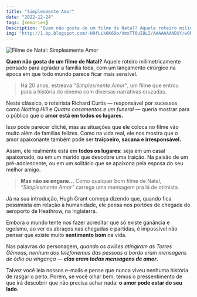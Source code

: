 ```yaml
---
title: "Simplesmente Amor"
date: "2022-12-24"
tags: [memories]
Description: "Quem não gosta de um filme de Natal? Aquele roteiro milimetricamente pensado para agradar a família toda, com um lançamento cirúrgico na época em que todo mundo parece ficar mais sensível."
img: "http://1.bp.blogspot.com/-H9fLLkOK69o/VmxTT6uI8LI/AAAAAAAADXY/w0hdELrv-NY/s400/im%25C3%25A1genes%2Bnavide%25C3%25B1as%2Bde%2Bamor.jpg"
---
```


![Filme de Natal: Simplesmente Amor](http://1.bp.blogspot.com/-H9fLLkOK69o/VmxTT6uI8LI/AAAAAAAADXY/w0hdELrv-NY/s400/im%25C3%25A1genes%2Bnavide%25C3%25B1as%2Bde%2Bamor.jpg)

**Quem não gosta de um filme de Natal?** Aquele roteiro milimetricamente pensado para agradar a família toda, com um lançamento cirúrgico na época em que todo mundo parece ficar mais sensível.

>Há 20 anos, estreava _“Simplesmente Amor”_, um filme que entrou para a história do cinema com diversas narrativas cruzadas.

Neste clássico, o roteirista Richard Curtis — responsável por sucessos como _Notting Hill_ e _Quatro casamentos e um funeral_ — queria mostrar para o público que o **amor está em todos os lugares.**

Isso pode parecer clichê, mas as situações que ele coloca no filme vão muito além de famílias felizes. Como na vida real, ele nos mostra que o amor apaixonante também pode ser **traiçoeiro, sacana e irresponsável.**

Assim, ele realmente está em **todos os lugares:** seja em um casal apaixonado, ou em um marido que descobre uma traição. Na paixão de um pré-adolescente, ou em um solitário que se apaixona pela esposa do seu melhor amigo.

>**Mas não se engane…**  Como qualquer bom filme de Natal, _“Simplesmente Amor”_ carrega uma mensagem pra lá de otimista.

Já na sua introdução, Hugh Grant começa dizendo que, quando fica pessimista em relação à humanidade, ele pensa nos portões de chegada do aeroporto de Heathrow, na Inglaterra.

Embora o mundo tente nos fazer acreditar que só existe ganância e egoísmo, ao ver os abraços nas chegadas e partidas, é impossível não pensar que existe muito  **sentimento bom**  na vida.

Nas palavras do personagem, _quando os aviões atingiram as Torres Gêmeas, nenhum dos telefonemas das pessoas a bordo eram mensagens de ódio ou vingança —_ **_elas eram todas mensagens de amor_.**

Talvez você leia nossos e-mails e pense que nunca viveu nenhuma história de rasgar o peito. Porém, se você olhar bem, temos o pressentimento de que irá descobrir que não precisa achar nada: **o amor pode estar do seu lado.**
